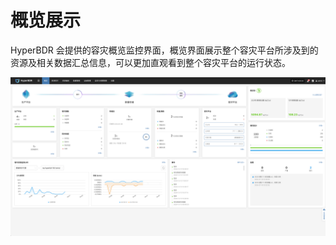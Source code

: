 # 概览展示
HyperBDR 会提供的容灾概览监控界面，概览界面展示整个容灾平台所涉及到的资源及相关数据汇总信息，可以更加直观看到整个容灾平台的运行状态。

![](./image/overviewdisplay-1.png)
